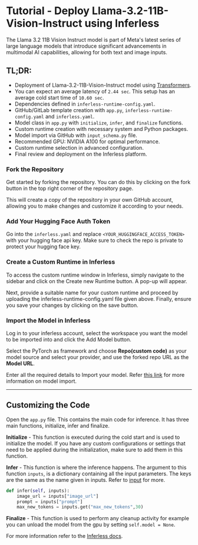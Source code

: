 # Tutorial - Deploy Llama-3.2-11B-Vision-Instruct using Inferless
The Llama 3.2 11B Vision Instruct model is part of Meta's latest series of large language models that introduce significant advancements in multimodal AI capabilities, allowing for both text and image inputs.

## TL;DR:
- Deployment of Llama-3.2-11B-Vision-Instruct model using [Transformers](https://github.com/huggingface/transformers).
- You can expect an average latency of `2.44 sec`. This setup has an average cold start time of `10.60 sec`.
- Dependencies defined in `inferless-runtime-config.yaml`.
- GitHub/GitLab template creation with `app.py`, `inferless-runtime-config.yaml` and `inferless.yaml`.
- Model class in `app.py` with `initialize`, `infer`, and `finalize` functions.
- Custom runtime creation with necessary system and Python packages.
- Model import via GitHub with `input_schema.py` file.
- Recommended GPU: NVIDIA A100 for optimal performance.
- Custom runtime selection in advanced configuration.
- Final review and deployment on the Inferless platform.

### Fork the Repository
Get started by forking the repository. You can do this by clicking on the fork button in the top right corner of the repository page.

This will create a copy of the repository in your own GitHub account, allowing you to make changes and customize it according to your needs.

### Add Your Hugging Face Auth Token
Go into the `inferless.yaml` and replace `<YOUR_HUGGINGFACE_ACCESS_TOKEN>` with your hugging face api key. Make sure to check the repo is private to protect your hugging face key.

### Create a Custom Runtime in Inferless
To access the custom runtime window in Inferless, simply navigate to the sidebar and click on the Create new Runtime button. A pop-up will appear.

Next, provide a suitable name for your custom runtime and proceed by uploading the inferless-runtime-config.yaml file given above. Finally, ensure you save your changes by clicking on the save button.

### Import the Model in Inferless
Log in to your inferless account, select the workspace you want the model to be imported into and click the Add Model button.

Select the PyTorch as framework and choose **Repo(custom code)** as your model source and select your provider, and use the forked repo URL as the **Model URL**.

Enter all the required details to Import your model. Refer [this link](https://docs.inferless.com/integrations/github-custom-code) for more information on model import.

---
## Customizing the Code
Open the `app.py` file. This contains the main code for inference. It has three main functions, initialize, infer and finalize.

**Initialize** -  This function is executed during the cold start and is used to initialize the model. If you have any custom configurations or settings that need to be applied during the initialization, make sure to add them in this function.

**Infer** - This function is where the inference happens. The argument to this function `inputs`, is a dictionary containing all the input parameters. The keys are the same as the name given in inputs. Refer to [input](#input) for more.

```python
def infer(self, inputs):
    image_url = inputs["image_url"]
    prompt = inputs["prompt"]
    max_new_tokens = inputs.get("max_new_tokens",30)
```

**Finalize** - This function is used to perform any cleanup activity for example you can unload the model from the gpu by setting `self.model = None`.

For more information refer to the [Inferless docs](https://docs.inferless.com/).
